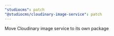 ```yaml
---
"studiocms": patch
"@studiocms/cloudinary-image-service": patch
---
```


Move Cloudinary image service to its own package
